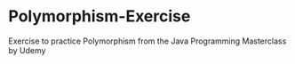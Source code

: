 # Polymorphism-Exercise
Exercise to practice Polymorphism from the Java Programming Masterclass by Udemy

